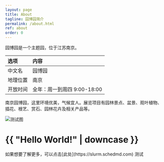 ```yaml
---
layout: page
title: About
tagline: 园博园简介
permalink: /about.html
ref: about
order: 0
---
```


园博园是一个主题园，位于江苏南京。

|选项     | 内容|
|:-------------|:------------------|
|中文名  | 园博园|
|地理位置 | 南京|
|开放时间  | 全年：周一到周四 9:00-18:00|

南京园博园，这里环境优美，气候宜人。展览项目有园林景点、盆景、观叶植物、插花、根艺、赏石、园林花卉及相关产品等。

![测试图](/slurm/images/yuanboyuan.jpeg)


<h1>{{ "Hello World!" | downcase }}</h1>
如果想要了解更多，可以点击[此处](https://slurm.schedmd.com)
测试
